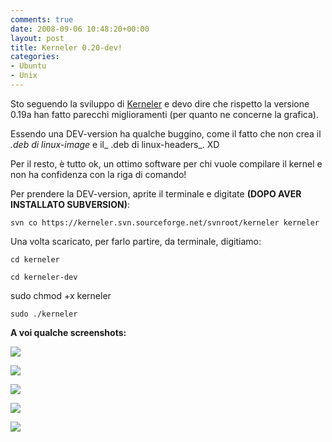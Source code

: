 ```yaml
---
comments: true
date: 2008-09-06 10:48:20+00:00
layout: post
title: Kerneler 0.20-dev!
categories:
- Ubuntu
- Unix
---
```


Sto seguendo la sviluppo di [Kerneler](http://www.kerneler.org/index.php?title=Pagina_principale) e devo dire che rispetto la versione 0.19a han fatto parecchi miglioramenti (per quanto ne concerne la grafica).

Essendo una DEV-version ha qualche buggino, come il fatto che non crea il _.deb di linux-image_ e il_ .deb di linux-headers_. XD

Per il resto, è tutto ok, un ottimo software per chi vuole compilare il kernel e non ha confidenza con la riga di comando!

Per prendere la DEV-version, aprite il terminale e digitate **(DOPO AVER INSTALLATO SUBVERSION)**:


`svn co https://kerneler.svn.sourceforge.net/svnroot/kerneler kerneler`



Una volta scaricato, per farlo partire, da terminale, digitiamo:


`cd kerneler`




`cd kerneler-dev`




sudo chmod +x kerneler




`sudo ./kerneler`



**A voi qualche screenshots:**

[![](http://www.allfreeportal.com/imghost/thumbs/452213Schermata.png)](http://www.allfreeportal.com/imghost/viewer.php?id=452213Schermata.png)

[![](http://www.allfreeportal.com/imghost/thumbs/976208Schermata-1.png)](http://www.allfreeportal.com/imghost/viewer.php?id=976208Schermata-1.png)

[![](http://www.allfreeportal.com/imghost/thumbs/629248Schermata-2.png)](http://www.allfreeportal.com/imghost/viewer.php?id=629248Schermata-2.png)

[![](http://www.allfreeportal.com/imghost/thumbs/731846Schermata-3.png)](http://www.allfreeportal.com/imghost/viewer.php?id=731846Schermata-3.png)

[![](http://www.allfreeportal.com/imghost/thumbs/25186Schermata-4.png)](http://www.allfreeportal.com/imghost/viewer.php?id=25186Schermata-4.png)
